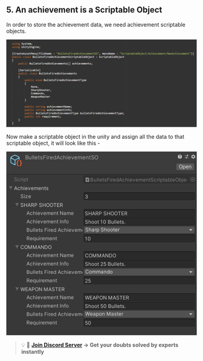 ## 5. An achievement is a Scriptable Object

In order to store the achievement data, we need achievement scriptable objects.

![](Images/6.png)

Now make a scriptable object in the unity and assign all the data to that scriptable object, it will look like this -

![](Images/7.png)


>💡 🚀 **[Join Discord Server](https://discord.gg/J5zDscnzms) → Get your doubts solved by experts instantly**
